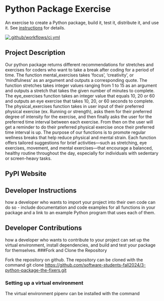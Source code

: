 # Python Package Exercise

An exercise to create a Python package, build it, test it, distribute it, and use it. See [instructions](./instructions.md) for details.

[![.github/workflows/ci.yml](https://github.com/software-students-fall2024/3-python-package-the-fixers/actions/workflows/ci.yml/badge.svg)](https://github.com/software-students-fall2024/3-python-package-the-fixers/actions/workflows/ci.yml)

## Project Description

Our python package returns different recommendations for stretches and exercises for coders who want to take a break after coding for a period of time. The function mental_exercises takes ‘focus’, ‘creativity’, or ‘mindfulness’ as an argument and outputs a corresponding quote. The function stretches takes integer values ranging from 1 to 15 as an argument and outputs a stretch that takes the given number of minutes to complete. The eye_exercises function takes an integer value that equals 10, 20 or 60 and outputs an eye exercise that takes 10, 20, or 60 seconds to complete. The physical_exercises function takes in user input of their preferred physical exercise (ex. Running or strength), asks them for their preferred degree of intensity for the exercise, and then finally asks the user for the preferred time interval between each exercise. From then on the user will get a reminder to do their preferred physical exercise once their preferred time interval is up.  The purpose of our functions is to promote regular wellness breaks that help reduce physical and mental strain. Each function offers tailored suggestions for brief activities—such as stretching, eye exercises, movement, and mental exercises—that encourage a balanced, healthy routine throughout the day, especially for individuals with sedentary or screen-heavy tasks.

## PyPI Website 

## Developer Instructions 
how a developer who wants to import your project into their own code can do so - include documentation and code examples for all functions in your package and a link to an example Python program that uses each of them.

## Developer Contributions
how a developer who wants to contribute to your project can set up the virtual environment, install dependencies, and build and test your package for themselves.
###Fork and Clone the Repository

Fork the repository on github. The repository can be cloned with the command 
git clone https://github.com/software-students-fall2024/3-python-package-the-fixers.git

### Setting up a virtual environment 
The virtual environment pipenv can be installed with the command
